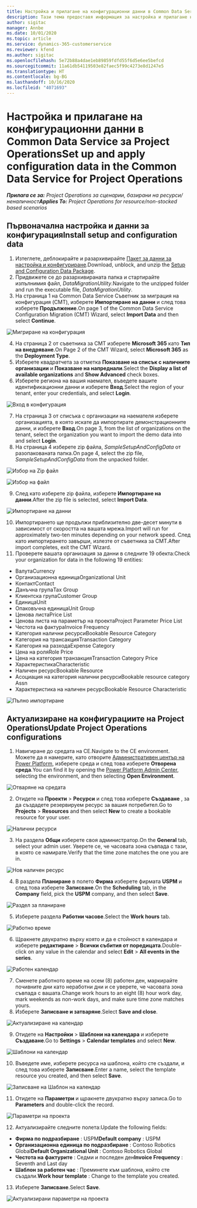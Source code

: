 ```yaml
---
title: Настройка и прилагане на конфигурационни данни в Common Data Service за Project Operations
description: Тази тема предоставя информация за настройка и прилагане на конфигурационни данни в Project Operations.
author: sigitac
manager: Annbe
ms.date: 10/01/2020
ms.topic: article
ms.service: dynamics-365-customerservice
ms.reviewer: kfend
ms.author: sigitac
ms.openlocfilehash: 5e72b88a4dae1eb89859fdfd55f6d5e6ee5befcd
ms.sourcegitcommit: 11a61db54119503e82faec5f99c4273e8d1247e5
ms.translationtype: HT
ms.contentlocale: bg-BG
ms.lasthandoff: 10/16/2020
ms.locfileid: "4071693"
---
```

# <a name="set-up-and-apply-configuration-data-in-the-common-data-service-for-project-operations"></a><span data-ttu-id="3720a-103">Настройка и прилагане на конфигурационни данни в Common Data Service за Project Operations</span><span class="sxs-lookup"><span data-stu-id="3720a-103">Set up and apply configuration data in the Common Data Service for Project Operations</span></span>

<span data-ttu-id="3720a-104">_**Прилага се за:** Project Operations за сценарии, базирани на ресурси/неналичност_</span><span class="sxs-lookup"><span data-stu-id="3720a-104">_**Applies To:** Project Operations for resource/non-stocked based scenarios_</span></span>

## <a name="install-setup-and-configuration-data"></a><span data-ttu-id="3720a-105">Първоначална настройка и данни за конфигурация</span><span class="sxs-lookup"><span data-stu-id="3720a-105">Install setup and configuration data</span></span>

1. <span data-ttu-id="3720a-106">Изтеглете, деблокирайте и разархивирайте [Пакет за данни за настройка и конфигуриране](https://download.microsoft.com/download/1/3/4/1349369c-6209-42b7-b3b4-5be0e67cacd8/ProjOpsSampleSetupData-%20Integrated%20UR1.zip).</span><span class="sxs-lookup"><span data-stu-id="3720a-106">Download, unblock, and unzip the [Setup and Configuration Data Package](https://download.microsoft.com/download/1/3/4/1349369c-6209-42b7-b3b4-5be0e67cacd8/ProjOpsSampleSetupData-%20Integrated%20UR1.zip).</span></span>
2. <span data-ttu-id="3720a-107">Придвижете се до разархивираната папка и стартирайте изпълнимия файл, *DataMigrationUtility*.</span><span class="sxs-lookup"><span data-stu-id="3720a-107">Navigate to the unzipped folder and run the executable file, *DataMigrationUtility*.</span></span>
3. <span data-ttu-id="3720a-108">На страница 1 на Common Data Service Съветник за миграция на конфигурация (CMT), изберете **Импортиране на данни** и след това изберете **Продължение**.</span><span class="sxs-lookup"><span data-stu-id="3720a-108">On page 1 of the Common Data Service Configuration Migration (CMT) Wizard, select **Import Data** and then select **Continue**.</span></span>

![Мигриране на конфигурация](./media/1ConfigurationMigration.png)

4. <span data-ttu-id="3720a-110">На страница 2 от съветника за CMT изберете **Microsoft 365** като **Тип на внедряване**.</span><span class="sxs-lookup"><span data-stu-id="3720a-110">On Page 2 of the CMT Wizard, select **Microsoft 365** as the **Deployment Type**.</span></span>
5. <span data-ttu-id="3720a-111">Изберете квадратчета за отметка **Показване на списък с наличните организации** и **Показване на напреднали**.</span><span class="sxs-lookup"><span data-stu-id="3720a-111">Select the **Display a list of available organizations** and **Show Advanced** check boxes.</span></span>
6. <span data-ttu-id="3720a-112">Изберете региона на вашия наемател, въведете вашите идентификационни данни и изберете **Вход**.</span><span class="sxs-lookup"><span data-stu-id="3720a-112">Select the region of your tenant, enter your credentials, and select **Login**.</span></span>

![Вход в конфигурация](./media/2ConfigurationSignin.png)

7. <span data-ttu-id="3720a-114">На страница 3 от списъка с организации на наемателя изберете организацията, в която искате да импортирате демонстрационните данни, и изберете **Вход**.</span><span class="sxs-lookup"><span data-stu-id="3720a-114">On page 3, from the list of organizations on the tenant, select the organization you want to import the demo data into and select **Login**.</span></span>
8. <span data-ttu-id="3720a-115">На страница 4 изберете zip файла, *SampleSetupAndConfigData* от разопакованата папка.</span><span class="sxs-lookup"><span data-stu-id="3720a-115">On page 4, select the zip file, *SampleSetupAndConfigData* from the unpacked folder.</span></span>

![Избор на Zip файл](./media/3ZipFile.png)

![Избор на файл](./media/4SelectAFile.png)

9. <span data-ttu-id="3720a-118">След като изберете zip файла, изберете **Импортиране на данни**.</span><span class="sxs-lookup"><span data-stu-id="3720a-118">After the zip file is selected, select **Import Data**.</span></span>

![Импортиране на данни](./media/5ImportData.png)

10. <span data-ttu-id="3720a-120">Импортирането ще продължи приблизително две-десет минути в зависимост от скоростта на вашата мрежа.</span><span class="sxs-lookup"><span data-stu-id="3720a-120">Import will run for approximately two-ten minutes depending on your network speed.</span></span> <span data-ttu-id="3720a-121">След като импортирането завърши, излезте от съветника за CMT.</span><span class="sxs-lookup"><span data-stu-id="3720a-121">After import completes, exit the CMT Wizard.</span></span> 
11. <span data-ttu-id="3720a-122">Проверете вашата организация за данни в следните 19 обекта:</span><span class="sxs-lookup"><span data-stu-id="3720a-122">Check your organization for data in the following 19 entities:</span></span>

  - <span data-ttu-id="3720a-123">Валута</span><span class="sxs-lookup"><span data-stu-id="3720a-123">Currency</span></span>
  - <span data-ttu-id="3720a-124">Организационна единица</span><span class="sxs-lookup"><span data-stu-id="3720a-124">Organizational Unit</span></span>
  - <span data-ttu-id="3720a-125">Контакт</span><span class="sxs-lookup"><span data-stu-id="3720a-125">Contact</span></span>
  - <span data-ttu-id="3720a-126">Данъчна група</span><span class="sxs-lookup"><span data-stu-id="3720a-126">Tax Group</span></span>
  - <span data-ttu-id="3720a-127">Клиентска група</span><span class="sxs-lookup"><span data-stu-id="3720a-127">Customer Group</span></span>
  - <span data-ttu-id="3720a-128">Единица</span><span class="sxs-lookup"><span data-stu-id="3720a-128">Unit</span></span>
  - <span data-ttu-id="3720a-129">Опаковъчна единица</span><span class="sxs-lookup"><span data-stu-id="3720a-129">Unit Group</span></span>
  - <span data-ttu-id="3720a-130">Ценова листа</span><span class="sxs-lookup"><span data-stu-id="3720a-130">Price List</span></span>
  - <span data-ttu-id="3720a-131">Ценова листа на параметър на проекта</span><span class="sxs-lookup"><span data-stu-id="3720a-131">Project Parameter Price List</span></span>
  - <span data-ttu-id="3720a-132">Честота на фактура</span><span class="sxs-lookup"><span data-stu-id="3720a-132">Invoice Frequency</span></span>
  - <span data-ttu-id="3720a-133">Категория налични ресурси</span><span class="sxs-lookup"><span data-stu-id="3720a-133">Bookable Resource Category</span></span>
  - <span data-ttu-id="3720a-134">Категория на трансакция</span><span class="sxs-lookup"><span data-stu-id="3720a-134">Transaction Category</span></span>
  - <span data-ttu-id="3720a-135">Категория на разхода</span><span class="sxs-lookup"><span data-stu-id="3720a-135">Expense Category</span></span>
  - <span data-ttu-id="3720a-136">Цена на роля</span><span class="sxs-lookup"><span data-stu-id="3720a-136">Role Price</span></span>
  - <span data-ttu-id="3720a-137">Цена на категория транзакция</span><span class="sxs-lookup"><span data-stu-id="3720a-137">Transaction Category Price</span></span>
  - <span data-ttu-id="3720a-138">Характеристика</span><span class="sxs-lookup"><span data-stu-id="3720a-138">Characteristic</span></span>
  - <span data-ttu-id="3720a-139">Наличен ресурс</span><span class="sxs-lookup"><span data-stu-id="3720a-139">Bookable Resource</span></span>
  - <span data-ttu-id="3720a-140">Асоциация на категория налични ресурси</span><span class="sxs-lookup"><span data-stu-id="3720a-140">Bookable resource category Assn</span></span>
  - <span data-ttu-id="3720a-141">Характеристика на наличен ресурс</span><span class="sxs-lookup"><span data-stu-id="3720a-141">Bookable Resource Characteristic</span></span>

![Пълно импортиране](./media/6CompleteImport.png)

## <a name="update-project-operations-configurations"></a><span data-ttu-id="3720a-143">Актуализиране на конфигурациите на Project Operations</span><span class="sxs-lookup"><span data-stu-id="3720a-143">Update Project Operations configurations</span></span>

1. <span data-ttu-id="3720a-144">Навигиране до средата на CE.</span><span class="sxs-lookup"><span data-stu-id="3720a-144">Navigate to the CE environment.</span></span> <span data-ttu-id="3720a-145">Можете да я намерите, като отворите [Административен център на Power Platform](https://admin.powerplatform.microsoft.com/environments), изберете среда и след това изберете **Отворена среда**.</span><span class="sxs-lookup"><span data-stu-id="3720a-145">You can find it by opening the [Power Platform Admin Center](https://admin.powerplatform.microsoft.com/environments), selecting the environment, and then selecting **Open Environment**.</span></span> 

![Отваряне на средата](./media/7OpenEnvironment.png)

2. <span data-ttu-id="3720a-147">Отидете на **Проекти** > **Ресурси** и след това изберете **Създаване** , за да създадете резервируем ресурс за вашия потребител.</span><span class="sxs-lookup"><span data-stu-id="3720a-147">Go to **Projects** > **Resources** and then select **New** to create a bookable resource for your user.</span></span>

![Налични ресурси](./media/8BookableResources.png)

3. <span data-ttu-id="3720a-149">На раздела **Общи** изберете своя администратор.</span><span class="sxs-lookup"><span data-stu-id="3720a-149">On the **General** tab, select your admin user.</span></span> <span data-ttu-id="3720a-150">Уверете се, че часовата зона съвпада с тази, в която се намирате.</span><span class="sxs-lookup"><span data-stu-id="3720a-150">Verify that the time zone matches the one you are in.</span></span> 

![Нов наличен ресурс](./media/9NewBookableResource.png)

4. <span data-ttu-id="3720a-152">В раздела **Планиране** в полето **Фирма** изберете фирмата **USPM** и след това изберете **Записване**.</span><span class="sxs-lookup"><span data-stu-id="3720a-152">On the **Scheduling** tab, in the **Company** field, pick the **USPM** company, and then select **Save**.</span></span> 

![Раздел за планиране](./media/10SchedulingTab.png)

5. <span data-ttu-id="3720a-154">Изберете раздела **Работни часове**.</span><span class="sxs-lookup"><span data-stu-id="3720a-154">Select the **Work hours** tab.</span></span>  

![Работно време](./media/11WorkHours.png)

6. <span data-ttu-id="3720a-156">Щракнете двукратно върху която и да е стойност в календара и изберете **редактиране** > **Всички събития от поредицата**.</span><span class="sxs-lookup"><span data-stu-id="3720a-156">Double-click on any value in the calendar and select **Edit** > **All events in the series**.</span></span> 

![Работен календар](./media/12WorkCalendar.png)

7. <span data-ttu-id="3720a-158">Сменете работното време на осем (8) работен ден, маркирайте почивните дни като неработни дни и се уверете, че часовата зона съвпада с вашата.</span><span class="sxs-lookup"><span data-stu-id="3720a-158">Change work hours to an eight (8) hour work day, mark weekends as non-work days, and make sure time zone matches yours.</span></span> 
8. <span data-ttu-id="3720a-159">Изберете **Записване и затваряне**.</span><span class="sxs-lookup"><span data-stu-id="3720a-159">Select **Save and close**.</span></span>

![Актуализиране на календар](./media/13UpdateCalendar.png)

9. <span data-ttu-id="3720a-161">Отидете на **Настройки** > **Шаблони на календара** и изберете **Създаване**.</span><span class="sxs-lookup"><span data-stu-id="3720a-161">Go to **Settings** > **Calendar templates** and select **New**.</span></span>
 
 ![Шаблони на календар](./media/14CalendarTemplates.png)
 
 10. <span data-ttu-id="3720a-163">Въведете име, изберете ресурса на шаблона, който сте създали, и след това изберете **Записване**.</span><span class="sxs-lookup"><span data-stu-id="3720a-163">Enter a name, select the template resource you created, and then select **Save**.</span></span> 
 
 ![Записване на Шаблон на календар](./media/15SaveCalendarTemplate.png)
 
 11. <span data-ttu-id="3720a-165">Отидете на **Параметри** и щракнете двукратно върху записа.</span><span class="sxs-lookup"><span data-stu-id="3720a-165">Go to **Parameters** and double-click the record.</span></span> 
 
 ![Параметри на проекта](./media/16ProjectParameters.png)
 
12. <span data-ttu-id="3720a-167">Актуализирайте следните полета:</span><span class="sxs-lookup"><span data-stu-id="3720a-167">Update the following fields:</span></span>

 - <span data-ttu-id="3720a-168">**Фирма по подразбиране** : USPM</span><span class="sxs-lookup"><span data-stu-id="3720a-168">**Default company** : USPM</span></span>
 - <span data-ttu-id="3720a-169">**Организационна единица по подразбиране** : Contoso Robotics Global</span><span class="sxs-lookup"><span data-stu-id="3720a-169">**Default Organizational Unit** : Contoso Robotics Global</span></span>
 - <span data-ttu-id="3720a-170">**Честота на фактурите** : Седми и последен ден</span><span class="sxs-lookup"><span data-stu-id="3720a-170">**Invoice Frequency** : Seventh and Last day</span></span>
 - <span data-ttu-id="3720a-171">**Шаблон за работен час** : Преминете към шаблона, който сте създали.</span><span class="sxs-lookup"><span data-stu-id="3720a-171">**Work hour template** : Change to the template you created.</span></span>

13. <span data-ttu-id="3720a-172">Изберете **Записване**.</span><span class="sxs-lookup"><span data-stu-id="3720a-172">Select **Save**.</span></span> 

![Актуализирани параметри на проекта](./media/17UpdatedProjectParameters.png)
